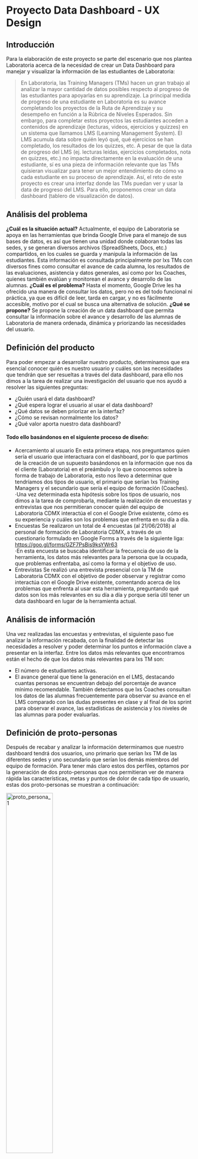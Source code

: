 # Proyecto Data Dashboard - UX Design
## Introducción
Para la elaboración de este proyecto se parte del escenario que nos plantea Laboratoria acerca de la necesidad de crear un Data Dashboard para manejar y visualizar la información de las estudiantes de Laboratoria:
>En Laboratoria, las Training Managers (TMs) hacen un gran trabajo al analizar la mayor cantidad de datos posibles respecto al progreso de las estudiantes para apoyarlas en su aprendizaje.
>La principal medida de progreso de una estudiante en Laboratoria es su avance completando los proyectos de la Ruta de Aprendizaje y su desempeño en función a la Rúbrica de Niveles Esperados. Sin embargo, para completar estos proyectos las estudiantes acceden a contenidos de aprendizaje (lecturas, videos, ejercicios y quizzes) en un sistema que llamamos LMS (Learning Management System). El LMS acumula data sobre quién leyó qué, qué ejercicios se han completado, los resultados de los quizzes, etc.
>A pesar de que la data de progreso del LMS (ej. lecturas leídas, ejercicios completados, nota en quizzes, etc.) no impacta directamente en la evaluación de una estudiante, sí es una pieza de información relevante que las TMs quisieran visualizar para tener un mejor entendimiento de cómo va cada estudiante en su proceso de aprendizaje.
>Así, el reto de este proyecto es crear una interfaz donde las TMs puedan ver y usar la data de progreso del LMS. Para ello, proponemos crear un data dashboard (tablero de visualización de datos).
## Análisis del problema
**¿Cuál es la situación actual?**
Actualmente,  el equipo de Laboratoria se apoya en las herramientas que brinda Google Drive para el manejo de sus bases de datos, es así que tienen una unidad donde colaboran todas las sedes, y se generan diversos archivos (SpreadSheets, Docs, etc.) compartidos, en los cuales se guarda y manipula la información de las estudiantes. 
Esta información es consultada principalmente por lxs TMs con diversos fines como consultar el avance de cada alumna, los resultados de las evaluaciones, asistencia y datos generales, así como  por lxs Coaches, quienes también evalúan y monitorean el avance y desarrollo de las alumnas.
**¿Cuál es el problema?**
Hasta el momento, Google Drive les ha ofrecido una manera de consultar los datos, pero no es del todo funcional ni práctica, ya que es difícil de leer, tarda en cargar, y no es fácilmente accesible, motivo por el cual se busca una alternativa de solución.
**¿Qué se propone?**
Se propone la creación de un data dashboard que permita consultar la información sobre el avance y desarrollo de las alumnas de Laboratoria de manera ordenada, dinámica y priorizando las necesidades del usuario.
## Definición del producto
Para poder empezar a desarrollar nuestro producto, determinamos que era esencial conocer quién es nuestro usuario y cuáles son las necesidades que tendrán que ser resueltas a través del data dashboard, para ello nos dimos a la tarea de realizar una investigación del usuario que nos ayudó a resolver las siguientes preguntas: 
* ¿Quién usará el data dashboard?
* ¿Qué espera lograr el usuario al usar el data dashboard?
* ¿Qué datos se deben priorizar en la interfaz?
* ¿Cómo se revisan normalmente los datos?
* ¿Qué valor aporta nuestro data dashboard?
#### Todo ello basándonos en el siguiente proceso de diseño:
* Acercamiento al usuario
En esta primera etapa, nos preguntamos quien sería el usuario que interactuara con el dashboard, por lo que partimos de la creación de un supuesto basándonos en la información que nos da el cliente (Laboratoria) en el preámbulo y  lo que conocemos sobre la forma de trabajo de Laboratoria, esto nos llevo a determinar que tendríamos dos tipos de usuario, el primario que serían lxs Training Managers y el secundario que sería el equipo de formación (Coaches).
⋅Una vez determinada esta hipótesis sobre los tipos de usuario, nos dimos a la tarea de comprobarla, mediante la realización de encuestas y entrevistas que nos permitieran conocer quién del equipo de Laboratoria CDMX interactúa el con el Google Drive existente, cómo es su experiencia y cuáles son los problemas que enfrenta en su día a día.
* Encuestas
Se realizaron un total de 4 encuestas (al 21/06/2018) al personal de formación de Laboratoria CDMX, a través de un cuestionario formulado en Google Forms a través de la siguiente liga:  https://goo.gl/forms/GZF7PsBis9ksYWr63  
⋅En esta encuesta se buscaba identificar la frecuencia de uso de la herramienta, los datos más relevantes para la persona que la ocupada, que problemas enfrentaba, así como la forma y el objetivo de uso.
* Entrevistas
Se realizó una entrevista presencial con la TM de Laboratoria CDMX con el objetivo de poder observar y registrar como interactúa con el Google Drive existente, comentando acerca de los problemas que enfrenta al usar esta herramienta, preguntando qué datos son los más relevantes en su día a día y porque sería útil tener un data dashboard en lugar de la herramienta actual.
## Análisis de información
Una vez realizadas las encuestas y entrevistas, el siguiente paso fue analizar la información recabada, con la finalidad de detectar las necesidades a resolver y poder determinar los puntos e información clave a presentar en la interfaz.
Entre los datos más relevantes que encontramos están el hecho de que los datos más relevantes para lxs TM son:
* El número de estudiantes activas.
* El avance general que tiene la generación en el LMS, destacando cuantas personas se encuentran debajo del porcentaje de avance mínimo recomendable.
También detectamos que lxs Coaches consultan los datos de las alumnas frecuentemente para observar su avance en el LMS comparado con las dudas presentes en clase y  al final de los sprint para observar el avance, las estadísticas de asistencia y los niveles de las alumnas para poder evaluarlas.
## Definición de proto-personas
Después de recabar y analizar la información determinamos que nuestro dashboard tendrá dos usuarios, uno primario que serían lxs TM de las diferentes sedes y uno secundario que serían los demás miembros del equipo de formación.
Para tener más claro estos dos perfiles, optamos por la generación de dos proto-personas que nos permitieran ver de manera rápida las características, metas y puntos de dolor de cada tipo de usuario, estas dos proto-personas se muestran a continuación:

<img src=/ux/media/jpg/proto_persona_1.jpg alt="proto_persona_1" width="50%" height="50%">

_Proto-persona del usuario principal_

<img src=/ux/media/jpg/proto_persona_2.jpg alt="proto_persona_2" width="50%" height="50%"> 
_Proto-persona del usuario secundario_
## Definición de requerimientos
Con toda la información disponible hasta el momento, generamos una lista de requerimientos básicos para que la experiencia del usuario con nuestra interfaz sea favorable, estos requerimientos se plantean como parte integral del MVP a entregar en el primer sprint y son:
- Que la primera tarea a realizar por el usuario en la interfaz será ingresar su nombre y sede a la que pertenece.
- Si se detecta que no se ingresaron los datos de inicio necesarios, la plataforma deberá enviar un mensaje de error.
- A al entrar el dashboard deberá despliegar en la pantalla principal los datos que se detectaron como más relevantes:
    * Número de estudiantes activas en generación de la sede del usuario.
    * Avance general en el LMS, destacando el número de alumnas debajo del avance mínimo esperado.
- Paralelamente, se debe presentar una barra lateral que indique al usuario el nombre con el que se ha logueado, y los filtros para cambiar de sede o generación que quiere consultar.
- Estos filtros deberán ser accionados mediante un botón
- Deberá existir la opción de cerrar sesión
- La interfaz debe ser sencilla y legible
- Todos los datos y gráficas mostrados deberán ser accionables (aportar información que ayude a la toma de decisiones)
## Proceso de sketching
**Sketch inicial**
Partiendo del preámbulo y del conocimiento previo sobre la forma de trabajar de Laboratoria, se escribio un pseudocódigo que nos dijera las acciones básicas que deberán ocurrir en nuestra plataforma, una vez realizada esta actividad se tradujeron los pasos del pseudocódigo a un diagrama de flujo.
<img src=/ux/media/png/Data_Dashboard-Diagrama_de_flujo_1.png alt="segunda_propuesta_de_sketch" width="50%" height="50%">
_Diagrama de flujo de las acciones básicas_
Siguiendo este diagrama de flujo, se elaboró un sketch de lo que para nosotras sería lo más importante para una TM. 
<img src=/ux/media/gif/propuesta_sketch_01.gif alt="segunda_propuesta_de_sketch" width="50%" height="50%">
_Primera propuesta de sketch antes de acercarnos al usuario_
<img src=/ux/media/gif/propuesta_sketch_02.gif alt="segunda_propuesta_de_sketch" width="50%" height="50%">
_Segunda propuesta de sketch antes de acercarnos al usuario_
**Adaptación del sketch**
Teniendo como base el sketch inicial, se realizó una adaptación tomando en cuenta la información obtenida mediante la entrevista y las encuestas.
<img src=/ux/media/gif/sketch_desktop_v2.gif alt="segunda_propuesta_de_sketch_desktop" width="50%" height="50%">
_Propuesta de sketch para escritorio despúes de acercarnos al usuario_
<img src=/ux/media/gif/sketch_mobile_v2.gif alt="segunda_propuesta_de_sketch_mobile" width="25%" height="25%">
_Propuesta de sketch para movil despúes de acercarnos al usuario_
**Testeo del sketch**
Esta adaptación del sketch se lleva a prueba con dos usuarios potenciales para obtener su feedback y detectar puntos a mejorar.
Entre las observaciones más importantes que nos hicieron esta el buscar una alternativa para la palabra _filtrar_, ya que esta genera confusiones y no dice exactamente al usuario para que sirve el botón donde se usa.
**Elaboración de wireframes**
Como siguiente paso para el desarrollo de la interfaz, desarrollamos los wireframes de nuestra versión para desktop, agregandole el feedback recibido durante el testeo del sketch. Este wireframe se subio a la aplicación de marvel para poder hacer una nueva ronda de testeo con nuestros usuarios.
El wireframe de la versión desktop puede consultarse en https://marvelapp.com/949ci11
**Testeo del wireframe**
Una vez realizado el wireframe, se realizo una prueba de usuario con la participación de la training manager de Ciudad de México, en la cual se asignaron las siguientes tareas a realizar interactuando con el wireframe:
 - Loguearse en la plataforma como si fuera la trainin manager de Lima
 - Encontrar cuantas estudiantes activas hay en el turno PM de la 5a generación de Lima
 - Encontrar la información correspondiente a la 4a generación de Ciudad de México
 - Encontrar cuantas estudiantes estuvieron por debajo del 60% de avance en el LMS en la 4a generación de la Ciudad de México
 - Cerrar sesión
Durante estas pruebas se tomaron notas de los puntos conflictivos al momento de realizar las tareas, y se hicieron anotaciones con base en el feedback del usuario, destacando puntos como la necesidad de agregar un botón de busqueda que permita buscar a una alumna en específico y agregar secciones a la interfaz donde se despliegue el listado de alumnas ya sea por su avance en el LMS o el turno en el que se encuentren.
## Diseño de la interfaz de usuario
Debido a que nuestro cliente tiene una imagen corporativa establecida, hicimos uso de los colores y tipografías usados dentro de su sistema de branding (https://www.behance.net/gallery/62847359/Laboratoria-Re-Branding) para que nuestra plataforma sea coherente con los demás elementos que conforman Laboratoria.
* Selección de paleta de colores
Los colores primarios a utilizar dentro de la interfaz son:
<img src=/ux/media/png/colores-laboratoria.png alt="colores-primarios" width="50%" height="50%">
Auxiliandonos de los siguientes colores para la creación de contrastes:
<img src=/ux/media/png/colores-contraste-laboratoria.png alt="colores-primarios" width="50%" height="50%">
* Selección de tipografía
Sobre la tipografía se selecciono la familia tipográfica **Open Sans**, ya que es una de las familias oficiales usadas por Laboratoria y al ser una tipografía tipo sans serif, tiene un carácter moderno y una buena legibilidad, además de ser compatible tanto con dispositivos de escritorio como móviles.
## Elaboración de prototipo
Con base en la información recabada durante el proceso de UX, y con las delimitaciones para el diseño de la interfaz establecidas, se elaboro un prototipo en Adobe XD que mostrará cual era nuestro ideal a alcanzar en terminos de estructura, diseño visual y funcionalidades.
Se puede consultar el prototipo en la siguiente liga:
https://xd.adobe.com/view/8c8a6882-d344-4a2d-5c7d-4e431171abc4-fabb/
Este prototipo nos sirvió de guía al momento de maquetar la interfaz definitiva y nos ayudo a establecer la lógica a seguir, así como las funciones necesarias para ejecutar las interacciones deseadas.